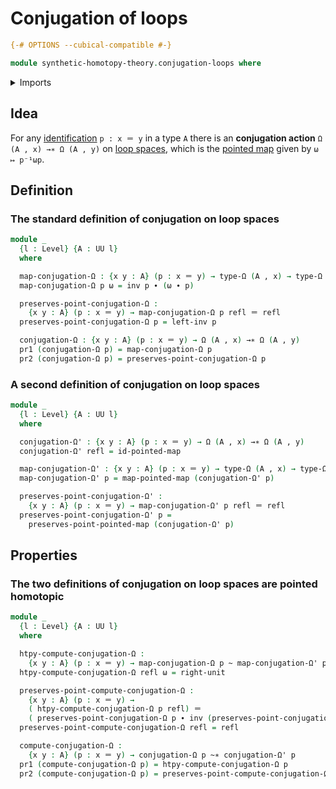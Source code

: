 # Conjugation of loops

```agda
{-# OPTIONS --cubical-compatible #-}

module synthetic-homotopy-theory.conjugation-loops where
```

<details><summary>Imports</summary>

```agda
open import foundation.dependent-pair-types
open import foundation.homotopies
open import foundation.identity-types
open import foundation.universe-levels

open import structured-types.pointed-homotopies
open import structured-types.pointed-maps

open import synthetic-homotopy-theory.loop-spaces
```

</details>

## Idea

For any [identification](foundation.identity-types.md) `p : x ＝ y` in a type
`A` there is an **conjugation action** `Ω (A , x) →∗ Ω (A , y)` on
[loop spaces](synthetic-homotopy-theory.loop-spaces.md), which is the
[pointed map](structured-types.pointed-maps.md) given by `ω ↦ p⁻¹ωp`.

## Definition

### The standard definition of conjugation on loop spaces

```agda
module _
  {l : Level} {A : UU l}
  where

  map-conjugation-Ω : {x y : A} (p : x ＝ y) → type-Ω (A , x) → type-Ω (A , y)
  map-conjugation-Ω p ω = inv p ∙ (ω ∙ p)

  preserves-point-conjugation-Ω :
    {x y : A} (p : x ＝ y) → map-conjugation-Ω p refl ＝ refl
  preserves-point-conjugation-Ω p = left-inv p

  conjugation-Ω : {x y : A} (p : x ＝ y) → Ω (A , x) →∗ Ω (A , y)
  pr1 (conjugation-Ω p) = map-conjugation-Ω p
  pr2 (conjugation-Ω p) = preserves-point-conjugation-Ω p
```

### A second definition of conjugation on loop spaces

```agda
module _
  {l : Level} {A : UU l}
  where

  conjugation-Ω' : {x y : A} (p : x ＝ y) → Ω (A , x) →∗ Ω (A , y)
  conjugation-Ω' refl = id-pointed-map

  map-conjugation-Ω' : {x y : A} (p : x ＝ y) → type-Ω (A , x) → type-Ω (A , y)
  map-conjugation-Ω' p = map-pointed-map (conjugation-Ω' p)

  preserves-point-conjugation-Ω' :
    {x y : A} (p : x ＝ y) → map-conjugation-Ω' p refl ＝ refl
  preserves-point-conjugation-Ω' p =
    preserves-point-pointed-map (conjugation-Ω' p)
```

## Properties

### The two definitions of conjugation on loop spaces are pointed homotopic

```agda
module _
  {l : Level} {A : UU l}
  where

  htpy-compute-conjugation-Ω :
    {x y : A} (p : x ＝ y) → map-conjugation-Ω p ~ map-conjugation-Ω' p
  htpy-compute-conjugation-Ω refl ω = right-unit

  preserves-point-compute-conjugation-Ω :
    {x y : A} (p : x ＝ y) →
    ( htpy-compute-conjugation-Ω p refl) ＝
    ( preserves-point-conjugation-Ω p ∙ inv (preserves-point-conjugation-Ω' p))
  preserves-point-compute-conjugation-Ω refl = refl

  compute-conjugation-Ω :
    {x y : A} (p : x ＝ y) → conjugation-Ω p ~∗ conjugation-Ω' p
  pr1 (compute-conjugation-Ω p) = htpy-compute-conjugation-Ω p
  pr2 (compute-conjugation-Ω p) = preserves-point-compute-conjugation-Ω p
```
